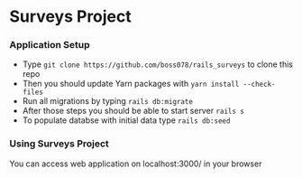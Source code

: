# Surveys Project

### Application Setup

* Type ``` git clone https://github.com/boss078/rails_surveys ``` to clone this repo
* Then you should update Yarn packages with ``` yarn install --check-files ```
* Run all migrations by typing ``` rails db:migrate ```
* After those steps you should be able to start server ``` rails s ```
* To populate databse with initial data type ``` rails db:seed ```
### Using Surveys Project
You can access web application on localhost:3000/ in your browser
